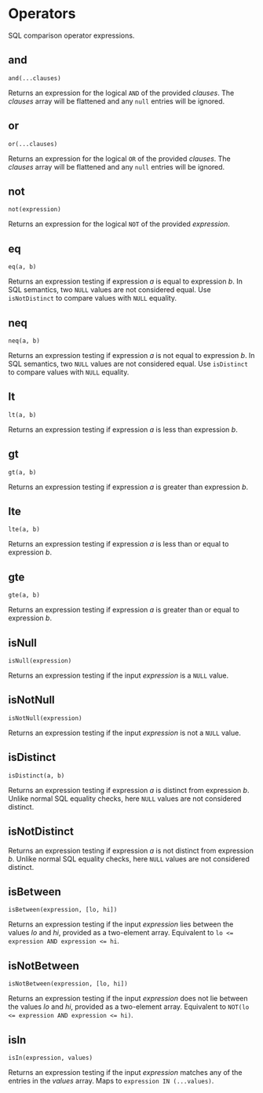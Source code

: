# Operators

SQL comparison operator expressions.

## and

`and(...clauses)`

Returns an expression for the logical `AND` of the provided _clauses_.
The _clauses_ array will be flattened and any `null` entries will be ignored.

## or

`or(...clauses)`

Returns an expression for the logical `OR` of the provided _clauses_.
The _clauses_ array will be flattened and any `null` entries will be ignored.

## not

`not(expression)`

Returns an expression for the logical `NOT` of the provided _expression_.

## eq

`eq(a, b)`

Returns an expression testing if expression _a_ is equal to expression _b_.
In SQL semantics, two `NULL` values are not considered equal.
Use `isNotDistinct` to compare values with `NULL` equality.

## neq

`neq(a, b)`

Returns an expression testing if expression _a_ is not equal to expression _b_.
In SQL semantics, two `NULL` values are not considered equal.
Use `isDistinct` to compare values with `NULL` equality.

## lt

`lt(a, b)`

Returns an expression testing if expression _a_ is less than expression _b_.

## gt

`gt(a, b)`

Returns an expression testing if expression _a_ is greater than expression _b_.

## lte

`lte(a, b)`

Returns an expression testing if expression _a_ is less than or equal to expression _b_.

## gte

`gte(a, b)`

Returns an expression testing if expression _a_ is greater than or equal to expression _b_.

## isNull

`isNull(expression)`

Returns an expression testing if the input _expression_ is a `NULL` value.

## isNotNull

`isNotNull(expression)`

Returns an expression testing if the input _expression_ is not a `NULL` value.

## isDistinct

`isDistinct(a, b)`

Returns an expression testing if expression _a_ is distinct from expression _b_.
Unlike normal SQL equality checks, here `NULL` values are not considered distinct.

## isNotDistinct

Returns an expression testing if expression _a_ is not distinct from expression _b_.
Unlike normal SQL equality checks, here `NULL` values are not considered distinct.

## isBetween

`isBetween(expression, [lo, hi])`

Returns an expression testing if the input _expression_ lies between the values _lo_ and _hi_, provided as a two-element array.
Equivalent to `lo <= expression AND expression <= hi`.

## isNotBetween

`isNotBetween(expression, [lo, hi])`

Returns an expression testing if the input _expression_ does not lie between the values _lo_ and _hi_, provided as a two-element array.
Equivalent to `NOT(lo <= expression AND expression <= hi)`.

## isIn

`isIn(expression, values)`

Returns an expression testing if the input _expression_ matches any of the entries in the _values_ array. Maps to `expression IN (...values)`.
